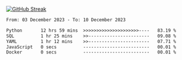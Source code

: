 [![GitHub Streak](https://streak-stats.demolab.com?user=renren-017&theme=sea&hide_border=true&background=DD272700)](https://git.io/streak-stats)

<!--START_SECTION:waka-->

```txt
From: 03 December 2023 - To: 10 December 2023

Python       12 hrs 59 mins  >>>>>>>>>>>>>>>>>>>>>----   83.19 %
SQL          1 hr 25 mins    >>-----------------------   09.08 %
YAML         1 hr 12 mins    >>-----------------------   07.71 %
JavaScript   0 secs          -------------------------   00.01 %
Docker       0 secs          -------------------------   00.01 %
```

<!--END_SECTION:waka-->
